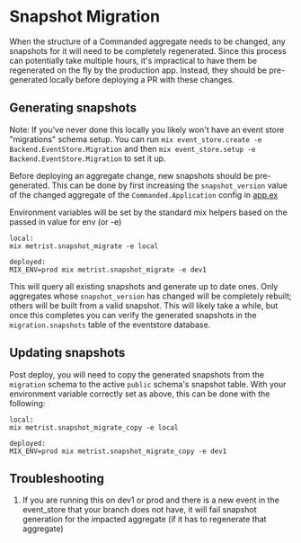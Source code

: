 # Snapshot Migration

When the structure of a Commanded aggregate needs to be changed, any snapshots
for it will need to be completely regenerated. Since this process can potentially
take multiple hours, it's impractical to have them be regenerated on the fly by
the production app. Instead, they should be pre-generated locally before deploying
a PR with these changes.

## Generating snapshots

Note: If you've never done this locally you likely won't have an event store "migrations"
schema setup. You can run `mix event_store.create -e Backend.EventStore.Migration` and then
`mix event_store.setup -e Backend.EventStore.Migration` to set it up.

Before deploying an aggregate change, new snapshots should be pre-generated. This
can be done by first increasing the `snapshot_version` value of the changed
aggregate of the `Commanded.Application` config in [app.ex](../lib/backend/app.ex)

Environment variables will be set by the standard mix helpers based on the passed
in value for env (or -e)

```
local:
mix metrist.snapshot_migrate -e local

deployed:
MIX_ENV=prod mix metrist.snapshot_migrate -e dev1
```

This will query all existing snapshots and generate up to date ones. Only aggregates
whose `snapshot_version` has changed will be completely rebuilt; others will be
built from a valid snapshot. This will likely take a while, but once this completes
you can verify the generated snapshots in the `migration.snapshots` table of the
eventstore database.

## Updating snapshots

Post deploy, you will need to copy the generated snapshots from the `migration`
schema to the active `public` schema's snapshot table. With your environment
variable correctly set as above, this can be done with the following:

```
local:
mix metrist.snapshot_migrate_copy -e local

deployed:
MIX_ENV=prod mix metrist.snapshot_migrate_copy -e dev1
```

## Troubleshooting

1. If you are running this on dev1 or prod and there is a new event in the event_store that
your branch does not have, it will fail snapshot generation for the impacted aggregate
(if it has to regenerate that aggregate)
